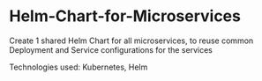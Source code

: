 # Helm-Chart-for-Microservices
Create 1 shared Helm Chart for all microservices, to reuse common Deployment and Service configurations for the services

Technologies used:
Kubernetes, Helm
